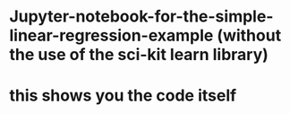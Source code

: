 # Jupyter-notebook-for-the-simple-linear-regression-example (without the use of the sci-kit learn library)
# this shows you the code itself
